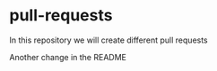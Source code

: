 # pull-requests
In this repository we will create different pull requests

Another change in the README
